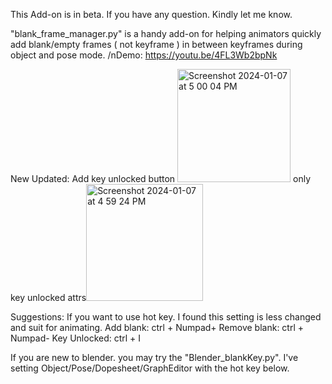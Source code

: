 This Add-on is in beta. If you have any question. Kindly let me know.

"blank_frame_manager.py" is a handy add-on for helping animators quickly add blank/empty frames ( not keyframe ) in between keyframes during object and pose mode.
/nDemo: https://youtu.be/4FL3Wb2bpNk

New Updated: Add key unlocked button 
<img width="181" alt="Screenshot 2024-01-07 at 5 00 04 PM" src="https://github.com/jiapeiLu/blender/assets/13380044/0cfac4a2-7995-4d3c-b453-ddbc1f03657f">
only key unlocked attrs<img width="187" alt="Screenshot 2024-01-07 at 4 59 24 PM" src="https://github.com/jiapeiLu/blender/assets/13380044/d126d3d5-69a6-41e4-8edb-45dda4bfc749">


Suggestions:
If you want to use hot key. I found this setting is less changed and suit for animating.
Add blank: ctrl + Numpad+
Remove blank: ctrl + Numpad-
Key Unlocked: ctrl + I

If you are new to blender. you may try the "Blender_blankKey.py". I've setting Object/Pose/Dopesheet/GraphEditor with the hot key below.

